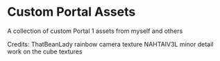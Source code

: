 # Custom Portal Assets
A collection of custom Portal 1 assets from myself and others

Credits:
ThatBeanLady	rainbow camera texture
NAHTAIV3L		minor detail work on the cube textures
